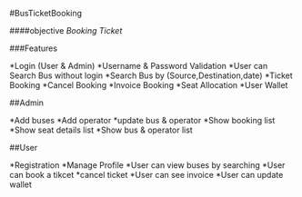 #BusTicketBooking


####objective
*Booking Ticket*


###Features


*Login (User & Admin)
*Username & Password Validation
*User can Search Bus without login
*Search Bus by (Source,Destination,date)
*Ticket Booking
*Cancel Booking
*Invoice Booking
*Seat Allocation
*User Wallet


##Admin

*Add buses
*Add operator
*update bus & operator
*Show booking list
*Show seat details list
*Show bus & operator list


##User

*Registration
*Manage Profile
*User can view buses by searching 
*User can book a tikcet
*cancel ticket
*User can see invoice
*User can update wallet





